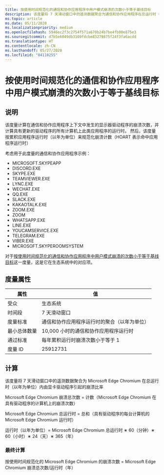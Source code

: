 ```yaml
---
title: 按使用时间规范化的通信和协作应用程序中用户模式崩溃的次数小于等于基线目标
description: 该度量将 7 天滑动窗口中的遥测数据聚合为通信和协作应用程序在总运行时（以年为单位）内由显卡驱动程序引起的崩溃比率
ms.topic: article
ms.date: 05/11/2020
ms.localizationpriority: medium
ms.openlocfilehash: 5946ec2f3c2754f571a670b24b7be4fb00e875e3
ms.sourcegitcommit: d7b5e6049db3109fdcbe83279875f24f3fa6acdd
ms.translationtype: HT
ms.contentlocale: zh-CN
ms.lasthandoff: 05/27/2020
ms.locfileid: "84110255"
---
```

# <a name="number-of-user-mode-crashes-in-communication-and-collaboration-applications-normalized-by-usage--baseline-goal"></a>按使用时间规范化的通信和协作应用程序中用户模式崩溃的次数小于等于基线目标

## <a name="description"></a>说明

该度量计算在通信和协作应用程序上下文中发生的显示器驱动程序的崩溃次数，并计算具有更新的驱动程序的所有计算机上此类应用程序的运行时。 然后，该度量按累积应用程序运行时（以年为单位）来规范化崩溃计数（HOART 表示命中应用程序运行时）

考虑用于此度量的通信和协作应用程序示例：

* MICROSOFT.SKYPEAPP
* DISCORD.EXE
* SKYPE.EXE
* TEAMVIEWER.EXE
* LYNC.EXE
* WECHAT.EXE
* QQ.EXE
* SLACK.EXE
* KAKAOTALK.EXE
* ZOOM.EXE
* ZOOM
* WHATSAPP.EXE
* LINE.EXE
* YOUCAMSERVICE.EXE
* TELEGRAM.EXE
* VIBER.EXE
* MICROSOFT.SKYPEROOMSYSTEM

对于[按使用时间规范化的通信和协作应用程序中用户模式崩溃的次数小于等于基线目标](https://docs.microsoft.com/windows-hardware/drivers/dashboard/graphics-user-mode-crashes-collaboration-standard)这一度量，这是它在生态系统中的对应项。

## <a name="measure-attributes"></a>度量属性

|属性|值|
|----|----|
|受众|生态系统|
|时间段|7 天滑动窗口|
|度量标准|通信和协作应用程序运行时的聚合（以年为单位）|
|最小总体数量|10,000 小时的通信和协作应用程序运行时|
|通过标准|每年累积运行时崩溃次数小于等于 1|
|度量 ID|25912731|

## <a name="calculation"></a>计算

该度量将 7 天滑动窗口中的遥测数据聚合为 Microsoft Edge Chromium 在总运行时（以年为单位）内由显卡驱动程序引起的崩溃比率

Microsoft Edge Chromium 崩溃总次数 = 计数（Microsoft Edge Chromium 在具有驱动程序的计算机上的崩溃次数）

Microsoft Edge Chromium 总运行时 = 总和（具有驱动程序的每台计算机的 Microsoft Edge Chromium 运行时）

运行时（以年为单位）= Microsoft Edge Chromium 总运行时 ∗ 60（分钟）∗ 60（小时）∗ 24（天）∗ 365（年）

### <a name="final-calculation"></a>最终计算

按使用时间规范化的 Microsoft Edge Chromium 的崩溃次数 = Microsoft Edge Chromium 崩溃总次数/运行时（年）
